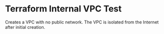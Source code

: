 # Terraform Internal VPC Test
Creates a VPC with no public network. The VPC is isolated from the
Internet after initial creation.
